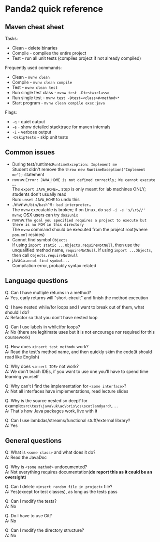 Panda2 quick reference
===================================

## Maven cheat sheet

Tasks:

 - Clean - delete binaries
 - Compile - compiles the entire project
 - Test - run all unit tests (compiles project if not already compiled)

Frequently used commands:

 - Clean - `mvnw clean`
 - Compile - `mvnw clean compile`
 - Test - `mvnw clean test`
 - Run single test class -  `mvnw test -Dtest=<class>`
 - Run single test -  `mvnw test -Dtest=<class>#<method>*`
 - Start program - `mvnw clean compile exec:java`

Flags:

 - `-q` - quiet output
 - `-e` - show detailed stacktrace for maven internals
 - `-i` - verbose output
 - `-DskipTests` - skip unit tests

## Common issues

* During test/runtime:`RuntimeException: Implement me`  
      Student didn't remove the `throw new RuntimeException("Implement me");` statement
* mvnw:`Error: JAVA_HOME is not defined correctly; We cannot execute ….`  
      The `export JAVA_HOME=…` step is only meant for lab machines ONLY; students don't usually read  
      Run: `unset JAVA_HOME` to undo this
* ./mvnw:`/bin/bash^M: bad interpreter…`  
      The `mvnw` executable is broken; if on Linux, do `sed -i -e 's/\r$//' mvnw`; OSX users can try `dos2unix`
* mvnw:`The goal you specified requires a project to execute but there is no POM in this directory`  
      The `mvnw`  command should be executed from the project root(where `pom.xml` resides)
* Cannot find symbol `Objects`  
      If using `import static ...Objects.requireNotNull`, then use the unqualified method name, `requireNotNull`. If using `import ...Objects`, then call `Objects.requireNotNull`
* javac:`cannot find symbol...`  
      Compilation error, probably syntax related


## Language questions

Q: Can I have multiple returns in a method?  
A: Yes, early returns will "short-circuit" and finish the method execution

Q: I have nested while/for loops and I want to break out of them, what should I do?  
A: Refactor so that you don't have nested loop

Q: Can I use labels in while/for loops?  
A: No (there are legitimate uses but it is not encourage nor required for this coursework)

Q: How does `<insert test method>` work?  
A: Read the test's method name, and then quickly skim the code(it should read like English)

Q: Why does `<insert IDE>` not work?  
A: We don't teach IDEs, if you want to use one you'll have to spend time learning yourself

Q: Why can't I find the implementation for `<some interface>`?  
A: Not all interfaces have implementations, read lecture slides

Q: Why is the source nested so deep? for example:`src\test\java\uk\ac\bris\cs\scotlandyard\...`  
A: That's how Java packages work, live with it

Q: Can I use lambdas/streams/functional stuff/external library?  
A: Yes


## General questions

Q: What is `<some class>` and what does it do?  
A: Read the JavaDoc

Q: Why is `<some method>` undocumented?  
A: Not everything requires documentation(**do report this as it could be an oversight**)

Q: Can I delete `<insert random file in project>` file?  
A: Yes(except for test classes), as long as the tests pass

Q: Can I modify the tests?  
A: No

Q: Do I have to use Git?  
A: No

Q: Can I modify the directory structure?  
A: No
